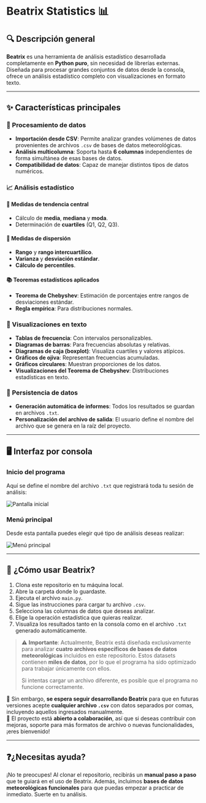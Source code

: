 # Beatrix Statistics 📊

## 🔍 Descripción general

**Beatrix** es una herramienta de análisis estadístico desarrollada completamente en **Python puro**, sin necesidad de librerías externas. Diseñada para procesar grandes conjuntos de datos desde la consola, ofrece un análisis estadístico completo con visualizaciones en formato texto.

---

## ✨ Características principales

### 📁 Procesamiento de datos
- **Importación desde CSV**: Permite analizar grandes volúmenes de datos provenientes de archivos `.csv` de bases de datos meteorológicas.
- **Análisis multicolumna**: Soporta hasta **6 columnas** independientes de forma simultánea de esas bases de datos.
- **Compatibilidad de datos**: Capaz de manejar distintos tipos de datos numéricos.

### 📈 Análisis estadístico

#### 📍 Medidas de tendencia central
- Cálculo de **media**, **mediana** y **moda**.
- Determinación de **cuartiles** (Q1, Q2, Q3).

#### 📏 Medidas de dispersión
- **Rango** y **rango intercuartílico**.
- **Varianza** y **desviación estándar**.
- **Cálculo de percentiles**.

#### 📚 Teoremas estadísticos aplicados
- **Teorema de Chebyshev**: Estimación de porcentajes entre rangos de desviaciones estándar.
- **Regla empírica**: Para distribuciones normales.

### 🎨 Visualizaciones en texto
- **Tablas de frecuencia**: Con intervalos personalizables.
- **Diagramas de barras**: Para frecuencias absolutas y relativas.
- **Diagramas de caja (boxplot)**: Visualiza cuartiles y valores atípicos.
- **Gráficos de ojiva**: Representan frecuencias acumuladas.
- **Gráficos circulares**: Muestran proporciones de los datos.
- **Visualizaciones del Teorema de Chebyshev**: Distribuciones estadísticas en texto.

### 💾 Persistencia de datos
- **Generación automática de informes**: Todos los resultados se guardan en archivos `.txt`.
- **Personalización del archivo de salida**: El usuario define el nombre del archivo que se genera en la raíz del proyecto.

---

## 🖥️ Interfaz por consola

### Inicio del programa
Aquí se define el nombre del archivo `.txt` que registrará toda tu sesión de análisis:

![Pantalla inicial](/BeatrixV2.0/img/Beatrix-init.png)

### Menú principal
Desde esta pantalla puedes elegir qué tipo de análisis deseas realizar:

![Menú principal](/BeatrixV2.0/img/Beatrix-menu.png)

---

## 🚀 ¿Cómo usar Beatrix?

1. Clona este repositorio en tu máquina local.
2. Abre la carpeta donde lo guardaste.
3. Ejecuta el archivo `main.py`.
4. Sigue las instrucciones para cargar tu archivo `.csv`.
5. Selecciona las columnas de datos que deseas analizar.
6. Elige la operación estadística que quieras realizar.
7. Visualiza los resultados tanto en la consola como en el archivo `.txt` generado automáticamente.

> ⚠️ **Importante**: Actualmente, Beatrix está diseñada exclusivamente para analizar **cuatro archivos específicos de bases de datos meteorológicas** incluidos en este repositorio. Estos datasets contienen **miles de datos**, por lo que el programa ha sido optimizado para trabajar únicamente con ellos.  
>  
> Si intentas cargar un archivo diferente, es posible que el programa no funcione correctamente.

📌 Sin embargo, **se espera seguir desarrollando Beatrix** para que en futuras versiones acepte **cualquier archivo `.csv`** con datos separados por comas, incluyendo aquellos ingresados manualmente.  
👥 El proyecto está **abierto a colaboración**, así que si deseas contribuir con mejoras, soporte para más formatos de archivo o nuevas funcionalidades, ¡eres bienvenido!

---

## ❓¿Necesitas ayuda?

¡No te preocupes! Al clonar el repositorio, recibirás un **manual paso a paso** que te guiará en el uso de Beatrix. Además, incluimos **bases de datos meteorológicas funcionales** para que puedas empezar a practicar de inmediato. Suerte en tu análisis.
